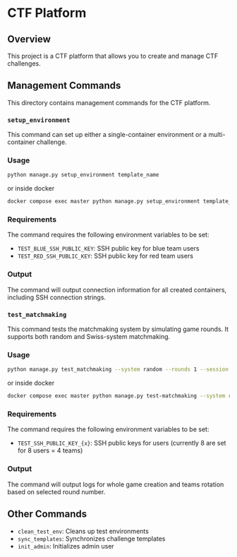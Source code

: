 # CTF Platform

## Overview

This project is a CTF platform that allows you to create and manage CTF challenges.

## Management Commands

This directory contains management commands for the CTF platform.

### `setup_environment`

This command can set up either a single-container environment or a multi-container challenge.

### Usage

```bash
python manage.py setup_environment template_name
```

or inside docker

```bash
docker compose exec master python manage.py setup_environment template_name
```


### Requirements

The command requires the following environment variables to be set:

- `TEST_BLUE_SSH_PUBLIC_KEY`: SSH public key for blue team users
- `TEST_RED_SSH_PUBLIC_KEY`: SSH public key for red team users

### Output

The command will output connection information for all created containers, including SSH connection strings.

### `test_matchmaking`

This command tests the matchmaking system by simulating game rounds. It supports both random and Swiss-system matchmaking.

### Usage

```bash
python manage.py test_matchmaking --system random --rounds 1 --session test --template challenge1 --teams 4
```

or inside docker

```bash
docker compose exec master python manage.py test-matchmaking --system random --rounds 1 --session test --template challenge1 --teams 4
```

### Requirements

The command requires the following environment variables to be set:

- `TEST_SSH_PUBLIC_KEY_{x}`: SSH public keys for users (currently 8 are set for 8 users = 4 teams)

### Output

The command will output logs for whole game creation and teams rotation based on selected round number.

## Other Commands

- `clean_test_env`: Cleans up test environments
- `sync_templates`: Synchronizes challenge templates
- `init_admin`: Initializes admin user
